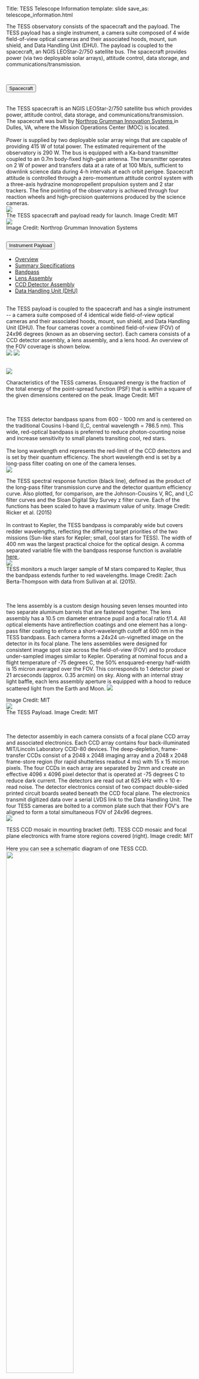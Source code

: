 Title: TESS Telescope Information
template: slide
save_as: telescope_information.html

<!DOCTYPE html>
<html>
<head>
<meta name="viewport" content="width=device-width, initial-scale=1">



The TESS observatory consists of the spacecraft and the payload. The TESS payload has a single instrument, a camera suite composed of 4 wide field-of-view optical cameras and their associated hoods, mount, sun shield, and Data Handling Unit (DHU). The payload is coupled to the spacecraft, an NGIS LEOStar-2/750 satellite bus. The spacecraft provides power (via two deployable solar arrays), attitude control, data storage, and communications/transmission.
<br></br>

</head>

<body>


<div class="accordion" id="accordionTelescopeInformation">
  <div class="accordion-item">
    <h2 class="accordion-header" id="headingSpacecraft">
      <button type="button" class="accordion-button collapsed" data-bs-toggle="collapse" data-bs-target="#collapseSpacecraft" aria-expanded="true" aria-controls="collapseSpacecraft"> Spacecraft 
      </button>
    </h2>
    <div id="collapseSpacecraft" class="accordion-collapse collapse" aria-labelledby="headingSpacecraft" data-bs-parent="#accordionTelescopeInformation" style="">
      <div class="accordion-body">
        <br>The TESS spacecraft is an NGIS LEOStar-2/750 satellite bus which provides power, attitude control, data storage, and communications/transmission. The spacecraft was built by <a href = "https://www.northropgrumman.com/"> Northrop Grumman Innovation Systems </a> in Dulles, VA, where the Mission Operations Center (MOC) is located.</br>
        <br>Power is supplied by two deployable solar array wings that are capable of providing 415 W of total power. The estimated requirement of the observatory is 290 W. The bus is equipped with a Ka-band transmitter coupled to an 0.7m body-fixed high-gain antenna. The transmitter operates on 2 W of power and transfers data at a rate of at 100 Mb/s, sufficient to downlink science data during 4-h intervals at each orbit perigee. Spacecraft attitude is controlled through a zero-momentum attitude control system with a three-axis hydrazine monopropellent propulsion system and 2 star trackers. The fine pointing of the observatory is achieved through four reaction wheels and high-precision quaternions produced by the science cameras.</br>
        <img class="img-responsive" style="max-width:67%;" src="images/pages/TESS_alone_high_res.jpg"><figcaption>The TESS spacecraft and payload ready for launch. Image Credit: MIT</figcaption>
        <img class="img-responsive" style="max-width:67%;" src="images/pages/spacecraft_orbital.png"><figcaption>Image Credit: Northrop Grumman Innovation Systems</figcaption>
      </div>
    </div>
  </div>










  <div class="accordion-item">
    <h2 class="accordion-header" id="headingPayload">
      <button class="accordion-button collapsed" type="button" data-bs-toggle="collapse" data-bs-target="#collapsePayload" aria-expanded="false" aria-controls="collapsePayload">
        Instrument Payload
      </button>
    </h2>
    <div id="collapsePayload" class="accordion-collapse collapse" aria-labelledby="headingPayload" data-bs-parent="#accordionTelescopeInformation" style="">
      <div class="accordion-body">
        <ul class="nav nav-tabs" role="tablist">
          <li class="nav-item" role="presentation">
            <a class="nav-link active" data-bs-toggle="tab" href="#payloadoverview" aria-selected="true" role="tab">Overview</a>
          </li>
          <li class="nav-item" role="presentation">
            <a class="nav-link" data-bs-toggle="tab" href="#specs" aria-selected="false" tabindex="-1" role="tab">Summary Specifications</a>
          </li>      
          <li class="nav-item" role="presentation">
            <a class="nav-link" data-bs-toggle="tab" href="#bandpass" aria-selected="false" tabindex="-1" role="tab">Bandpass</a>
          </li>    
          <li class="nav-item" role="presentation">
            <a class="nav-link" data-bs-toggle="tab" href="#lens" aria-selected="false" role="tab" tabindex="-1">Lens Assembly</a>
          </li>
          <li class="nav-item" role="presentation">
            <a class="nav-link" data-bs-toggle="tab" href="#ccd" aria-selected="false" tabindex="-1" role="tab">CCD Detector Assembly</a>
          </li>
          <li class="nav-item" role="presentation">
            <a class="nav-link" data-bs-toggle="tab" href="#dhu" aria-selected="false" tabindex="-1" role="tab">Data Handling Unit (DHU)</a>
          </li>      
        </ul>
        <div id="myTabContent" class="tab-content">
          <div class="tab-pane fade in show active" id="payloadoverview" role="tabpanel">
            <p>
              <br>The TESS payload is coupled to the spacecraft and has a single instrument -- a camera suite composed of 4 identical wide field-of-view optical cameras and their associated hoods, mount, sun shield, and Data Handling Unit (DHU). The four cameras cover a combined field-of-view (FOV) of 24x96 degrees (known as an observing sector). Each camera consists of a CCD detector assembly, a lens assembly, and a lens hood. An overview of the FOV coverage is shown below.</br>
              <img class="img-responsive" style="max-width:48%;" src="images/pages/tess_observingsectorschematic_Winnpresentation.jpg">
              <img class="img-responsive" style="max-width:48%;" src="images/pages/tess_cameraFOVschematic_Winnpresentation.png">
            </p>
          </div>
          <div class="tab-pane fade in" id="specs" role="tabpanel">
            <p>
              <br>
                <img class="img-responsive" style="max-width:90%;" src="images/pages/tess_camera_specs.png"><figcaption>Characteristics of the TESS cameras. Ensquared energy is the fraction of the total energy of the point-spread function (PSF) that is within a square of the given dimensions centered on the peak. Image Credit: MIT</figcaption>
              </br>
            </p>
          </div>
          <div class="tab-pane fade in" id="bandpass" role="tabpanel">
            <p>
              <br>The TESS detector bandpass spans from 600 - 1000 nm and is centered on the traditional Cousins I-band (I_C, central wavelength  = 786.5 nm). This wide, red-optical bandpass is preferred to reduce photon-counting noise and increase sensitivity to small planets transiting cool, red stars.</br>
              <br>
              The long wavelength end represents the red-limit of the CCD detectors and is set by their quantum efficiency. The short wavelength end is set by a long-pass filter coating on one of the camera lenses.</br> 
              <img class="img-responsive" style="max-width:67%;" src="images/pages/tess_bandpass.png"><figcaption>The TESS spectral response function (black line), defined as the product of the long-pass filter transmission curve and the detector quantum efficiency curve. Also plotted, for comparison, are the Johnson-Cousins V, RC, and I_C filter curves and the Sloan Digital Sky Survey z filter curve. Each of the functions has been scaled to have a maximum value of unity. Image Credit: Ricker et al. (2015)</figcaption>
              <br>
              In contrast to Kepler, the TESS bandpass is comparably wide but covers redder wavelengths, reflecting the differing target priorities of the two missions (Sun-like stars for Kepler; small, cool stars for TESS). The width of 400 nm was the largest practical choice for the optical design. A comma separated variable file with the bandpass response function is available <a href="https://heasarc.gsfc.nasa.gov/docs/tess/data/tess-response-function-v2.0.csv" target="_blank"> here </a>. 
              </br>
              <img class="img-responsive" style="max-width:67%;" src="images/pages/tess_vs_kepler_bandpass.png"><figcaption>TESS monitors a much larger sample of M stars compared to Kepler, thus the bandpass extends further to red wavelengths. Image Credit: Zach Berta-Thompson with data from Sullivan at al. (2015).</figcaption>
              </br>
            </p>
          </div>
          <div class="tab-pane fade in" id="lens" role="tabpanel">
            <p>
              <br>
                The lens assembly is a custom design housing seven lenses mounted into two separate aluminum barrels that are fastened together. The lens assembly has a 10.5 cm diameter entrance pupil and a focal ratio  f/1.4. All optical elements have antireflection coatings and one element has a long-pass filter coating to enforce a short-wavelength cutoff at 600 nm in the  TESS  bandpass. Each camera forms a 24x24 un-vignetted image on the detector in its focal plane. The lens assemblies were designed for consistent image spot size across the field-of-view (FOV) and to produce under-sampled images similar to  Kepler. Operating at nominal focus and a flight temperature of -75 degrees C, the 50% ensquared-energy half-width is 15 micron averaged over the FOV. This corresponds to 1 detector pixel or 21 arcseconds (approx. 0.35 arcmin) on sky. Along with an internal stray light baffle, each lens assembly aperture is equipped with a hood to reduce scattered light from the Earth and Moon.
                <img class="img-responsive" style="max-width:67%;" src="images/pages/tess_camera.png"><figcaption>Image Credit: MIT</figcaption>
                <img class="img-responsive" style="max-width:75%;" src="images/pages/tess_lens_assembly.png"><figcaption>The TESS Payload. Image Credit: MIT</figcaption>
              </br>              
            </p>
          </div>
          <div class="tab-pane fade in" id="ccd" role="tabpanel">
            <p>
              <br>
                The detector assembly in each camera consists of a focal plane CCD array and associated electronics. Each CCD array contains four back-illuminated MIT/Lincoln Laboratory CCID-80 devices. The deep-depletion, frame-transfer CCDs consist of a 2048 x 2048 imaging array and a 2048 x 2048 frame-store region (for rapid shutterless readout 4 ms) with 15 x 15 micron pixels. The four CCDs in each array are separated by 2mm and create an effective 4096 x 4096 pixel detector that is operated at -75 degrees C to reduce dark current. The detectors are read out at 625 kHz with < 10 e- read noise. The detector electronics consist of two compact double-sided printed circuit boards seated beneath the CCD focal plane. The electronics transmit digitized data over a serial LVDS link to the Data Handling Unit. The four TESS cameras are bolted to a common plate such that their FOV's are aligned to form a total simultaneous FOV of 24x96 degrees.</br>
                <img class="img-responsive" style="max-width:90%;" src="images/pages/tess_detector_assembly.png"><figcaption>TESS CCD mosaic in mounting bracket (left). TESS CCD mosaic and focal plane electronics with frame store regions covered (right). Image credit: MIT</figcaption>
                <br>Here you can see a schematic diagram of one TESS CCD.</br>
                <img src="https://heasarc.gsfc.nasa.gov/docs/tess/images/pages/tess_ccd.png" width="60%;" class="center"></img>
              </br>  
            </p>
          </div>
          <div class="tab-pane fade in" id="dhu" role="tabpanel">
            <p>
              <br>
                The TESS Data Handling Unit (DHU) provides the hardware, software, and firmware for camera control, on-board data processing, data storage, spacecraft avionics, and ground communications. The DHU is manufactured by SEAKR Engineering, Inc. and consists of an Athena-3 Single Board Computer, an RCC5 module, an FMC-Gen3 192 gigabyte solid state recorder (SSR), a low voltage power supply, and other ancillary components. During science operations, the four TESS cameras produce a continuous stream of images with an exposure time of 2 s. The DHU performs real time processing on these data to convert raw CCD images into data products responsible for ground post-processing. This includes cosmic ray mitigation and collecting pixel sub-arrays for postage stamp targets and image stacks for the FFIs. The DHU also calculates photometric centroids from around 200 photometric guide stars from each 2 s image from each camera. These data are used to calculate offset quaternions for fine attitude pointing control by the Master Avionics Unit (MAU). Data downlink via the Ka-band antenna is also controlled by the DHU. Data stored on the SSR are downlinked every 13.7 days at orbit perigee.
              </br>
            </p>
          </div>
        </div>
      </div>
    </div>
  </div>












  <div class="accordion-item">
    <h2 class="accordion-header" id="headingPerformance">
        <button class="accordion-button collapsed" type="button" data-bs-toggle="collapse" data-bs-target="#collapsePerformance" aria-expanded="false" aria-controls="collapsePerformance">
        Instrument Performance
      </button>
    </h2>
    <div id="collapsePerformance" class="accordion-collapse collapse" aria-labelledby="headingPerformance" data-bs-parent="#accordionTelescopeInformation" style="">
      <div class="accordion-body">
        <br>Below you can find information on the photometric performance of TESS, including major sources of noise, saturation, systematic effects, pixel-response-function, etc. Additional information can be found in the <a href = "https://archive.stsci.edu/missions/tess/doc/TESS_Instrument_Handbook_v0.1.pdf" target = "_blank"> TESS Instrument Handbook </a> and in the <a href = "https://archive.stsci.edu/tess/tess_drn.html" target = "_blank"> Data Release Notes </a>.</br>
        <br></br>
        <ul class="nav nav-tabs" role="tablist">   
          <li class="nav-item" role="presentation">
            <a class="nav-link active" data-bs-toggle="tab" href="#noise" aria-selected="false" role="tab" tabindex="-1">Typical Noise Level</a>
          </li>
          <li class="nav-item" role="presentation">
            <a class="nav-link" data-bs-toggle="tab" href="#saturation" aria-selected="false" tabindex="-1" role="tab">Saturation</a>
          </li>
          <li class="nav-item" role="presentation">
            <a class="nav-link" data-bs-toggle="tab" href="#prf" aria-selected="false" tabindex="-1" role="tab">Pixel Response Function</a>
          </li>
          <li class="nav-item" role="presentation">
            <a class="nav-link" data-bs-toggle="tab" href="#crowding" aria-selected="false" tabindex="-1" role="tab">Crowding</a>
          </li>
          <li class="nav-item" role="presentation">
            <a class="nav-link" data-bs-toggle="tab" href="#scatteredlight" aria-selected="false" tabindex="-1" role="tab">Scattered Light</a>
          </li>   
          <li class="nav-item" role="presentation">
            <a class="nav-link" data-bs-toggle="tab" href="#cosmicray" aria-selected="false" tabindex="-1" role="tab">Cosmic Rays</a>
          </li>          
        </ul>
        <div id="myTabContent" class="tab-content">
          <div class="tab-pane fade in show active" id="noise" role="tabpanel">
            <table>
              <tr>
                <th colspan="2" style="font-size: 28px;"></th>
              </tr>
              <tr>
                <td width="50%">
                    <br>The typical photometric uncertainties are dominated by pointing jitter, which are at the level of 60 ppm on hourly timescales</br>
                    <br>The best light curves are well below the mission requirements of (1) a systematic error floor at 50 ppm for stars with Tmag = 9-15 and (2) 230 ppm at Tmag = 10 mag, which is sufficient to detect super-Earths around bright stars.</br>
                    <br>For fainter stars with Tmag = 16, the photometric precision drops to about 1%, which is still sufficient for many astrophysical studies such as supernovae and stellar variability. </br>
                    <br>The figure on the right shows the 1-hour Combined Differential Photometric Precision (CDPP) measured from TESS Sector 1. The typical noise achieved in each individual TESS sector is described in the <a href = "https://archive.stsci.edu/tess/tess_drn.html" target = "_blank"> Data Release Notes </a>.</br>
                      <br>The red points represent the RMS CDPP measurements for the 15,889 light curves from Sector 1 plotted as a function of TESS magnitude. </br>
                      <br>The blue x's represent the uncertainties, scaled to a 1-hour timescale. </br>
                      <br>The purple curve represents a moving 10th percentile of the RMS CDPP measurements, and the gold curve represetns a moving median of the 1-hour uncertainties.</br>
                </td>
                <td width="50%"><img src="https://heasarc.gsfc.nasa.gov/docs/tess/images/giprogram/cdpp_sector1.png"></img></td>
              </tr>
            </table>
          </div>
          <div class="tab-pane fade in" id="saturation" role="tabpanel">
            <table>
              <tr>
                <th colspan="2" style="font-size: 28px;"></th>
              </tr>
              <tr>
                <td width="50%">
                      <br>For bright stars the amount of charge generated by photons can exceed the full well capacity of a pixel. When this occurs, electrons begin to spill over into adjacent pixels along the same column, i.e. "blooming" (the charge barrier in the CCD is much lower along the columns). In many cases, the distribution of charge along the column that has a bright star, causing blooming, has humps at both ends of the bloomed part of the image (See figure on the right).</br>
                      <br>The amount of charge deposited by a star of magnitude Tmag into the peak pixel depends on the fraction of the total charge in the peak pixel: this value generally ranges from 0.2 to 0.4 in the TESS images. The TESS cameras create 15,000 e-/s for a star of Tmag = 10. Thus, a star of Tmag = 5 will create 3 x 10<sup>6</sup> electrons in a two-second exposure.</br>
                      <br>For a flux fraction of 0.3, the charge in the peak pixel is 9 x 10<sup>5</sup> electrons, leading to a bloom length of 5 rows; similarly, a star of Tmag = 2.5 will create a bloom of 50 rows. A key feature of the CCID-80 CCDs used on TESS is their ability to conserve charge even from very saturated stars. Charge will be conserved for stars at least as bright I<sub>c</sub> = 4 mag.</br>
                      <br>Saturation is anticipated in the central pixel at I<sub>c</sub> = 7.5 mag. This, however, does not represent the bright limit for precise photometry. Excess charge from saturated pixels is conserved and spread across adjacent pixels in a CCD column until the excess reaches a CCD boundary. This leads to "bleed trails" extending above and below a saturated pixel, similar to what is seen for bright stars in Kepler/K2 photometry. Precision photometry can still be achieved by creating a photometric aperture that is large enough to encompass all excess charge.</br>
                      <br>Cadences with bad calibrations due to saturation are explicitly marked with bit 15 from Sector 68 (value 16384, "Bad Calibration Exclude")</br>
                </td>
                <td width="50%"><img src="images/pages/saturation.png"></img></td>
              </tr>
            </table>
          </div>
          <div class="tab-pane fade in" id="prf" role="tabpanel">
            <br>Instead of a point-spread-function, TESS has a pixel response function (PRF). The PRF gives the 2-D distribution of light from a point source in the focal plane convolved with the pixel response non-uniformity of the detector and the jitter profile of the spacecraft over a 2 minute exposure.</br>
            <br>The PRF changes substantially over each camera’s field of view, is slightly chromatic, and varies with temperature.</br>
            <br>The TESS PRF was created by the SPOC and PRF models for each sector can be found on <a href = "https://archive.stsci.edu/missions-and-data/tess/data-products" target = "_blank"> MAST</a>.</br>
            <br>The physical WCS solutions can be used to convert the model PRF image coordinates into the corresponding location on the TESS CCD. </br>
            <br>Given the unusual nature of the TESS PRF, photometry of an object is typically obtained through the summation of all pixels within a given region. This region is referred to as an "aperture mask" and can be determined through the pipeline or can be selected by the user.</br>
            <br>The figure below shows the TESS PRF from Sector 1, Camera 1.</br>
            <img src="https://heasarc.gsfc.nasa.gov/docs/tess/images/tess_psf.png"></img>
          </div>
          <div class="tab-pane fade in" id="crowding" role="tabpanel">
            <br>Due to the relatively large pixels (~21 arcsec), the TESS photometry can be contaminated by nearby objects. Below you can see a comparison between TESS pixels and those from several larger telescopes.</br>
            <img src="https://heasarc.gsfc.nasa.gov/docs/tess/images/data/ciardi_target_pixels.png" width="60%;" class="center"></img>
            <br>To address this, the <a href = "https://iopscience.iop.org/article/10.3847/1538-3881/ab3467" target = "_blank"> TESS Input Catalog (TIC) </a> provides information needed to estimate the contamination in the TESS band. </br>
            <br>This cannot be determined accurately ahead of time because it will depend on the pixels selected for the aperture photometry of each target and the exact position of the target in the aperture. However, it is possible for the TIC to provide guidance on the expected contamination, for example by providing the number of known objects and their total brightness in the TESS band for some suitable standard aperture and photometer Pixel Response Function (PRF)</br>
          </div>
          <div class="tab-pane fade in" id="scatteredlight" role="tabpanel">
            <br>The effect of the scattered light on the CCD's is typically 2-6 times that of the nominal sky background and covers approximately 10-15% of the FoV. </br>
            <br>When the Earth is below the level of the sun shade there is no scattered light. </br>
            <br>When the Earth or Moon is directly in the FoV of a camera the data is no longer viable.</br>
            <br>An example of the effects of scattered light can be seen <a href="https://www.youtube.com/watch?v=SP4QSF9G6FA" title="Scattered Light" target = "_blank"> here.<img alt="scatter.png" src="https://heasarc.gsfc.nasa.gov/docs/tess/images/scatter.png"></a></br>
        </div>
        <div class="tab-pane fade in" id="cosmicray" role="tabpanel">
          <br>Nearly half of the TESS pixels in the 30 min FFIs are affected by cosmic ray hits</br>
          <br>Within the DHU a tools was developed to help mitigate the effect of the Cosmic-rays, images are stacked and pixels are examined in groups of N. The highest and lowest values of the stack are removed, and the remaining sum are used to create the stack. </br>
          <br>Although this method of cosmic-ray rejection reduces contamination by a factor of 100, some low level outliers still exist and can be seen within the data. These outliers can be removed via TESS-zap.</br>
          <br>Note that for the 20-second cadence data produced in Cycles 3+, cosmic-ray mitigation is not performed onboard the spacecraft. For more information on the differences in the cosmic ray models, see TODO: ADD LINK TO TUTORIAL NOTEBOOK.</br>
          <br>For more information about cosmic-ray mitigation please see section 5.1 of the <a href="https://archive.stsci.edu/files/live/sites/mast/files/home/missions-and-data/active-missions/tess/_documents/TESS_Instrument_Handbook_v0.1.pdf" target = "_blank"> instrument handbook </a></br>
        </div>
      </div>
    </div>
  </div>



<script>
var coll = document.getElementsByClassName("collapsible");
var i;

for (i = 0; i < coll.length; i++) {
  coll[i].addEventListener("click", function() {
    this.classList.toggle("active");
    var content = this.nextElementSibling;
    if (content.style.display === "block") {
      content.style.display = "none";
    } else {
      content.style.display = "block";
    }
  });
}
</script>

</body>
</html>